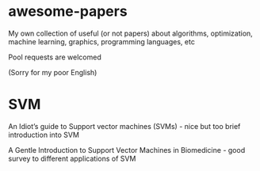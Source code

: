 # awesome-papers
My own collection of useful (or not papers) about algorithms, optimization, machine learning, graphics, programming languages, etc

Pool requests are welcomed

(Sorry for my poor English)

# SVM
An Idiot’s guide to Support vector machines (SVMs) - nice but too brief introduction into SVM

A Gentle Introduction to Support Vector Machines in Biomedicine - good survey to different applications of SVM
